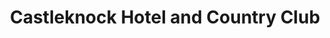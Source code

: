 ---
title: "Castleknock Hotel and Country Club"
address: " Castleknock Hotel and Country Club, Porterstown Road, Castleknock, Dublin, Dublin"
tel: "00353 16406300"
county: "Dublin"
category: "Golf"
type: "Content"
lat: "53.369401"
lng: "-6.362457"
---